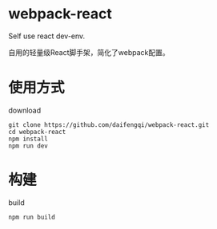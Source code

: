 # webpack-react
Self use react dev-env. 

自用的轻量级React脚手架，简化了webpack配置。

# 使用方式
download
```shell
git clone https://github.com/daifengqi/webpack-react.git
cd webpack-react
npm install
npm run dev
```

# 构建
build
```shell
npm run build
```
